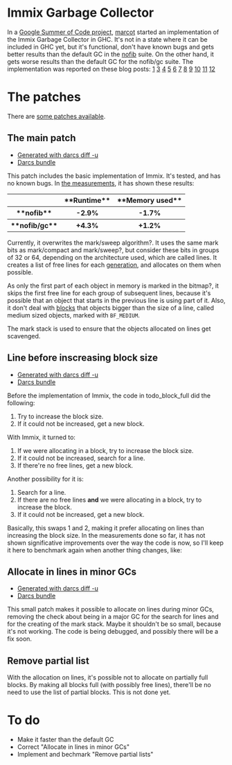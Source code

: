 # Immix Garbage Collector



In a [
Google Summer of Code project](http://socghop.appspot.com/gsoc/student_project/show/google/gsoc2010/haskell/t127230760695), [
marcot](http://wiki.debian.org/MarcoSilva) started an implementation of the Immix Garbage Collector in GHC.  It's not in a state where it can be included in GHC yet, but it's functional, don't have known bugs and gets better results than the default GC in the [
nofib](http://www.dcs.gla.ac.uk/fp/software/ghc/nofib.html) suite.  On the other hand, it gets worse results than the default GC for the nofib/gc suite.  The implementation was reported on these blog posts: [
1](http://marcotmarcot.wordpress.com/2010/05/17/google-summer-of-code-weekly-report-1/) [
3](http://marcotmarcot.wordpress.com/2010/05/31/summer-of-code-weekly-report-3/) [
4](http://marcotmarcot.wordpress.com/2010/06/04/summer-of-code-weekly-report-4/) [
5](http://marcotmarcot.wordpress.com/2010/06/15/summer-of-code-weekly-report-5/) [
6](http://marcotmarcot.wordpress.com/2010/06/18/immix-on-ghc-summer-of-code-weekly-report-6/) [
7](http://marcotmarcot.wordpress.com/2010/06/29/immix-on-ghc-summer-of-code-weekly-report-7/) [
8](http://marcotmarcot.wordpress.com/2010/07/05/immix-on-ghc-summer-of-code-weekly-report-8/) [
9](http://marcotmarcot.wordpress.com/2010/07/07/immix-on-ghc-summer-of-code-weekly-report-9/) [
10](http://marcotmarcot.wordpress.com/2010/07/21/immix-on-ghc-summer-of-code-weekly-report-10/) [
11](http://marcotmarcot.wordpress.com/2010/08/10/immix-on-ghc-summer-of-code-report-11/) [
12](http://marcotmarcot.wordpress.com/2010/08/13/immix-on-ghc-summer-of-code-report-12-debconf-debian-day-bh/)


# The patches



There are [ some patches available](http://people.debian.org/~marcot/immix/).


## The main patch


- [
  Generated with darcs diff -u](http://people.debian.org/~marcot/immix/immix.patch)
- [ Darcs bundle](http://people.debian.org/~marcot/immix/immix.dpatch)


This patch includes the basic implementation of Immix.  It's tested, and has no known bugs.  In [
the measurements](http://people.debian.org/~marcot/immix/log.tar.gz), it has shown these results:


<table><tr><th> </th>
<th> **Runtime** </th>
<th> **Memory used** 
</th></tr>
<tr><th> **nofib** </th>
<th> -2.9% </th>
<th> -1.7% 
</th></tr>
<tr><th> **nofib/gc** </th>
<th> +4.3% </th>
<th> +1.2% 
</th></tr></table>



Currently, it overwrites the mark/sweep algorithm?.  It uses the same mark bits as mark/compact and mark/sweep?, but consider these bits in groups of 32 or 64, depending on the architecture used, which are called lines.  It creates a list of free lines for each [
generation](http://hackage.haskell.org/trac/ghc/wiki/Commentary/Rts/Storage/GC/Aging), and allocates on them when possible.



As only the first part of each object in memory is marked in the bitmap?, it skips the first free line for each group of subsequent lines, because it's possible that an object that starts in the previous line is using part of it.  Also, it don't deal with [blocks](commentary/rts/storage/block-alloc) that objects bigger than the size of a line, called medium sized objects, marked with `BF_MEDIUM`.



The mark stack is used to ensure that the objects allocated on lines get scavenged.


## Line before inscreasing block size


- [
  Generated with darcs diff -u](http://people.debian.org/~marcot/immix/order.patch)
- [ Darcs bundle](http://people.debian.org/~marcot/immix/order.dpatch)


Before the implementation of Immix, the code in todo\_block\_full did the following:


1. Try to increase the block size.
1. If it could not be increased, get a new block.


With Immix, it turned to:


1. If we were allocating in a block, try to increase the block size.
1. If it could not be increased, search for a line.
1. If there're no free lines, get a new block.


Another possibility for it is:


1. Search for a line.
1. If there are no free lines **and** we were allocating in a block, try to increase the block.
1. If it could not be increased, get a new block.


Basically, this swaps 1 and 2, making it prefer allocating on lines than
increasing the block size.  In the measurements done so far, it has not shown
significative improvements over the way the code is now, so I'll keep it here
to benchmark again when another thing changes, like:


## Allocate in lines in minor GCs


- [
  Generated with darcs diff -u](http://people.debian.org/~marcot/immix/minor.patch)
- [ Darcs bundle](http://people.debian.org/~marcot/immix/minor.dpatch)


This small patch makes it possible to allocate on lines during minor GCs,
removing the check about being in a major GC for the search for lines and for
the creating of the mark stack.  Maybe it shouldn't be so small, because it's
not working.  The code is being debugged, and possibly there will be a fix
soon.


## Remove partial list



With the allocation on lines, it's possible not to allocate on partially full
blocks.  By making all blocks full (with possibly free lines), there'll be no
need to use the list of partial blocks.  This is not done yet.


# To do


- Make it faster than the default GC
- Correct "Allocate in lines in minor GCs"
- Implement and bechmark "Remove partial lists"

